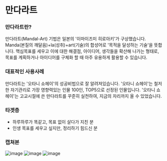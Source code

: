# 만다라트

### 만다라트란?
만다라트(Mandal-Art) 기법은 일본의 '이마이즈미 히로아키'가 구상했습니다.
Manda(본질의 깨달음)+la(성취)+art(기술)의 합성어로 '목적을 달성하는 기술'을 뜻합니다.
핵심목표를 세우고 이에 대한 해결점, 아이디어, 생각들을 확산해 나가는 형태로, 목표를 계획하거나 아이디어를 구체화 할 때 아주 유용하게 활용할 수 있습니다.

### 대표적인 사용사례
만다라트는 '오타니 쇼헤이'의 성공비법으로 잘 알려져있습니다.
'오타니 쇼헤이'는 철저한 자기관리로 가장 영향력있는 인물 100인, TOP5으로 선정된 인물입니다.
'오타니 쇼헤이'는 고교시절에 쓴 만다라트를 꾸준히 실천하여, 지금의 자리까지 올 수 있었습니다.

### 타겟층
- 하루하루가 똑같고, 목표 없이 살다가 지친 분
- 인생 목표를 세우고 싶지만, 정리하기 힘드신 분


### 캡쳐본
![image](https://user-images.githubusercontent.com/26542929/76108054-35bb3200-601d-11ea-9d49-18cb281f56dd.png)
![image](https://user-images.githubusercontent.com/26542929/76107919-fab8fe80-601c-11ea-8912-c7e6a781ed58.png)
![image](https://user-images.githubusercontent.com/26542929/76107928-fe4c8580-601c-11ea-9c56-ebb08fe54d75.png)
